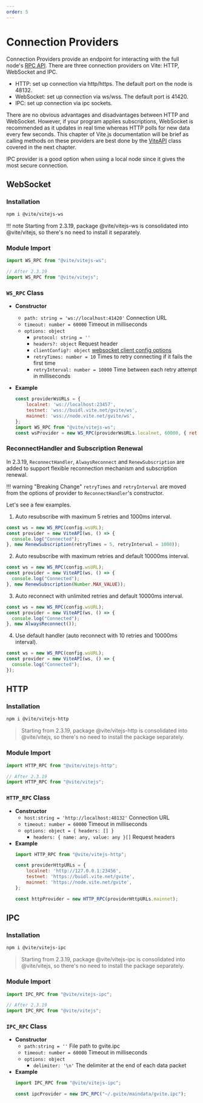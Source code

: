 ```yaml
---
order: 5
---
```


# Connection Providers

Connection Providers provide an endpoint for interacting with the full node's [RPC API](https://docs.vite.org/vite-docs/api/rpc/). There are three connection providers on Vite: HTTP, WebSocket and IPC. 

* HTTP: set up connection via http/https. The default port on the node is 48132.
* WebSocket: set up connection via ws/wss. The default port is 41420.
* IPC: set up connection via ipc sockets. 

There are no obvious advantages and disadvantages between HTTP and WebSocket. However, if your program applies subscriptions, WebSocket is recommended as it updates in real time whereas HTTP polls for new data every few seconds. This chapter of Vite.js documentation will be brief as calling methods on these providers are best done by the [ViteAPI](6.%20Vite%20API.md) class covered in the next chapter.

IPC provider is a good option when using a local node since it gives the most secure connection.

## WebSocket

### Installation
```bash
npm i @vite/vitejs-ws
```

!!! note
    Starting from 2.3.19, package @vite/vitejs-ws is consolidated into @vite/vitejs, so there's no need to install it separately. 

### Module Import
```js
import WS_RPC from "@vite/vitejs-ws";

// After 2.3.19 
import WS_RPC from "@vite/vitejs";
```

### `WS_RPC` Class
- **Constructor**
	- `path: string = 'ws://localhost:41420'` Connection URL
	- `timeout: number = 60000` Timeout in milliseconds
	- `options: object`
		- `protocol: string = ''`
		- `headers?: object` Request header
		- `clientConfig?: object` [websocket client config options](https://github.com/theturtle32/WebSocket-Node/blob/58f301a6e245ee25c4ca50dbd6e3d30c69c9d3d1/docs/WebSocketClient.md#client-config-options)
		- `retryTimes: number = 10` Times to retry connecting if it fails the first time
		- `retryInterval: number = 10000` Time between each retry attempt in milliseconds

- **Example**
	```js
	const providerWsURLs = {
		localnet: 'ws://localhost:23457',
		testnet: 'wss://buidl.vite.net/gvite/ws',
		mainnet: 'wss://node.vite.net/gvite/ws',
	};
	import WS_RPC from "@vite/vitejs-ws";
	const wsProvider = new WS_RPC(providerWsURLs.localnet, 60000, { retryTimes: 10, retryInterval: 5000 });
	```

### ReconnectHandler and Subscription Renewal

In 2.3.19, `ReconnectHandler`, `AlwaysReconnect` and `RenewSubscription` are added to support flexible reconnection mechanism and subscription renewal.

!!! warning "Breaking Change"
    `retryTimes` and `retryInterval` are moved from the options of provider to `ReconnectHandler`'s constructor.

Let's see a few examples.

1. Auto resubscribe with maximum 5 retries and 1000ms interval.

```js
const ws = new WS_RPC(config.wsURL);
const provider = new ViteAPI(ws, () => {
  console.log("Connected");
}, new RenewSubscription(retryTimes = 5, retryInterval = 1000));
```

2. Auto resubscribe with maximum retries and default 10000ms interval.

```js
const ws = new WS_RPC(config.wsURL);
const provider = new ViteAPI(ws, () => {
  console.log("Connected");
}, new RenewSubscription(Number.MAX_VALUE));
```

3. Auto reconnect with unlimited retries and default 10000ms interval. 

```js
const ws = new WS_RPC(config.wsURL);
const provider = new ViteAPI(ws, () => {
  console.log("Connected");
}, new AlwaysReconnect());
```

4. Use default handler (auto reconnect with 10 retries and 10000ms interval).

```js
const ws = new WS_RPC(config.wsURL);
const provider = new ViteAPI(ws, () => {
  console.log("Connected");
});
```

## HTTP

### Installation
```bash
npm i @vite/vitejs-http
```

> Starting from 2.3.19, package @vite/vitejs-http is consolidated into @vite/vitejs, so there's no need to install the package separately. 

### Module Import
```js
import HTTP_RPC from "@vite/vitejs-http";

// After 2.3.19 
import HTTP_RPC from "@vite/vitejs";
```

### `HTTP_RPC` Class
- **Constructor**
	- `host:string = 'http://localhost:48132'` Connection URL
	- `timeout: number = 60000` Timeout in milliseconds
	- `options: object = { headers: [] }`
		- `headers: { name: any, value: any }[]` Request headers
- **Example**
	```js
	import HTTP_RPC from "@vite/vitejs-http";

	const providerHttpURLs = {
		localnet: 'http://127.0.0.1:23456',
		testnet: 'https://buidl.vite.net/gvite',
		mainnet: 'https://node.vite.net/gvite',
	};

	const httpProvider = new HTTP_RPC(providerHttpURLs.mainnet);
	```

## IPC

### Installation
```bash
npm i @vite/vitejs-ipc
```

> Starting from 2.3.19, package @vite/vitejs-ipc is consolidated into @vite/vitejs, so there's no need to install the package separately. 

### Module Import
```js
import IPC_RPC from "@vite/vitejs-ipc";

// After 2.3.19 
import IPC_RPC from "@vite/vitejs";
```

### `IPC_RPC` Class
- **Constructor**
	- `path:string = ''` File path to gvite.ipc
	- `timeout: number = 60000` Timeout in milliseconds
	- `options: object`
		- `delimiter: '\n'` The delimiter at the end of each data packet
- **Example**
	```js
	import IPC_RPC from "@vite/vitejs-ipc";

	const ipcProvider = new IPC_RPC("~/.gvite/maindata/gvite.ipc");
	```
